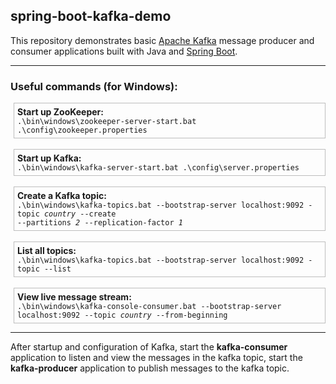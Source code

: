 ## spring-boot-kafka-demo
<p>This repository demonstrates basic <a href="https://kafka.apache.org/" target="_blank">Apache Kafka</a> message producer 
and consumer applications built with Java and <a href="https://spring.io/projects/spring-boot" target="_blank">Spring Boot</a>.</p>
<hr>
<h3>Useful commands (for Windows):</h3>
<div style="margin-left: 5px">
<div style="border: 1px solid #bdbdbd; padding: 5px;">
<strong>Start up ZooKeeper:</strong><br>
<code>.\bin\windows\zookeeper-server-start.bat .\config\zookeeper.properties</code>
</div>
<br>
<div style="border: 1px solid #bdbdbd; padding: 5px;">
<strong>Start up Kafka:</strong><br>
<code>.\bin\windows\kafka-server-start.bat .\config\server.properties</code>
</div>
<br>
<div style="border: 1px solid #bdbdbd; padding: 5px;">
<strong>Create a Kafka topic:</strong><br>
<code>.\bin\windows\kafka-topics.bat --bootstrap-server localhost:9092 -topic <i>country</i> --create 
--partitions <i>2</i> --replication-factor <i>1</i></code>
</div>
<br>
<div style="border: 1px solid #bdbdbd; padding: 5px;">
<strong>List all topics:</strong><br>
<code>.\bin\windows\kafka-topics.bat --bootstrap-server localhost:9092 -topic --list</code>
</div>
<br>
<div style="border: 1px solid #bdbdbd; padding: 5px;">
<strong>View live message stream:<br></strong>
<code>.\bin\windows\kafka-console-consumer.bat --bootstrap-server localhost:9092 --topic <i>country</i> --from-beginning</code>
</div>
</div>
<hr>
<div>
<p>After startup and configuration of Kafka, start the <strong>kafka-consumer</strong> application to listen and view the messages in the kafka topic, start the 
<strong>kafka-producer</strong> application to publish messages to the kafka topic.</p>
</div>
